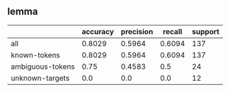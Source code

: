 
## lemma

|                  | accuracy | precision | recall | support |
|------------------|----------|-----------|--------|---------|
| all              | 0.8029   | 0.5964    | 0.6094 | 137     |
| known-tokens     | 0.8029   | 0.5964    | 0.6094 | 137     |
| ambiguous-tokens | 0.75     | 0.4583    | 0.5    | 24      |
| unknown-targets  | 0.0      | 0.0       | 0.0    | 12      |

